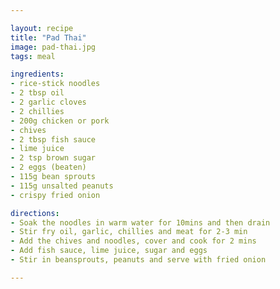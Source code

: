 ```yaml
---

layout: recipe
title: "Pad Thai"
image: pad-thai.jpg
tags: meal

ingredients:
- rice-stick noodles
- 2 tbsp oil
- 2 garlic cloves
- 2 chillies
- 200g chicken or pork
- chives
- 2 tbsp fish sauce
- lime juice
- 2 tsp brown sugar
- 2 eggs (beaten)
- 115g bean sprouts
- 115g unsalted peanuts
- crispy fried onion

directions:
- Soak the noodles in warm water for 10mins and then drain
- Stir fry oil, garlic, chillies and meat for 2-3 min
- Add the chives and noodles, cover and cook for 2 mins
- Add fish sauce, lime juice, sugar and eggs
- Stir in beansprouts, peanuts and serve with fried onion

---
```



